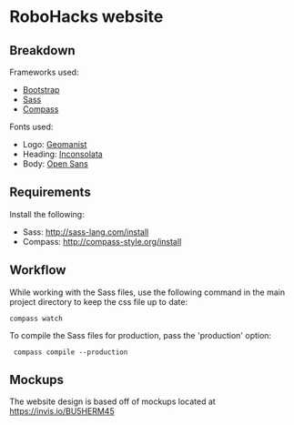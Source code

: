 # RoboHacks website

## Breakdown

Frameworks used:

- <a href="http://getbootstrap.com/">Bootstrap</a>
- <a href="http://sass-lang.com/">Sass</a>
- <a href="http://compass-style.org">Compass</a>

Fonts used:

- Logo: <a href="https://trouge.com/free-geomanist-font-download/">Geomanist</a>
- Heading: <a href="https://www.google.com/fonts/specimen/Inconsolata">Inconsolata</a>
- Body: <a href="https://www.google.com/fonts/specimen/Open+Sans">Open Sans</a>

## Requirements

Install the following:

- Sass: http://sass-lang.com/install
- Compass: http://compass-style.org/install

## Workflow

While working with the Sass files, use the following command in the main project directory to keep the css file up to date:

``` compass watch ```

To compile the Sass files for production, pass the 'production' option:

``` compass compile --production```

## Mockups

The website design is based off of mockups located at https://invis.io/BU5HERM45
